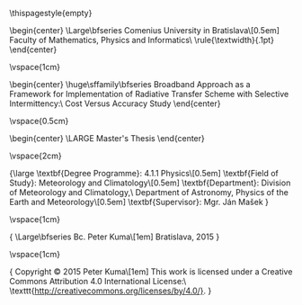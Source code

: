 \thispagestyle{empty}

\begin{center}
\Large\bfseries
Comenius University in Bratislava\\[0.5em]
Faculty of Mathematics, Physics and Informatics\\
\rule{\textwidth}{.1pt}
\end{center}

\vspace{1cm}

\begin{center}
\huge\sffamily\bfseries
Broadband Approach as a Framework
for Implementation of Radiative Transfer
Scheme with Selective Intermittency:\\
Cost Versus Accuracy Study
\end{center}

\vspace{0.5cm}

\begin{center}
\LARGE
Master's Thesis
\end{center}

\vspace{2cm}

{\large
\textbf{Degree Programme}: 4.1.1 Physics\\[0.5em]
\textbf{Field of Study}: Meteorology and Climatology\\[0.5em]
\textbf{Department}: Division of Meteorology and Climatology,\\
            Department of Astronomy, Physics of the Earth and Meteorology\\[0.5em]
\textbf{Supervisor}: Mgr. Ján Mašek
}

\vspace{1cm}

{
\Large\bfseries
Bc. Peter Kuma\\[1em]
Bratislava, 2015
}

\vspace{1cm}

{
  Copyright © 2015 Peter Kuma\\[1em]
  This work is licensed under a Creative Commons Attribution 4.0 International
  License:\\
  \texttt{http://creativecommons.org/licenses/by/4.0/}.
}
